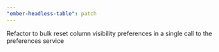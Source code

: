 ```yaml
---
"ember-headless-table": patch
---
```


Refactor to bulk reset column visibility preferences in a single call to
the preferences service
